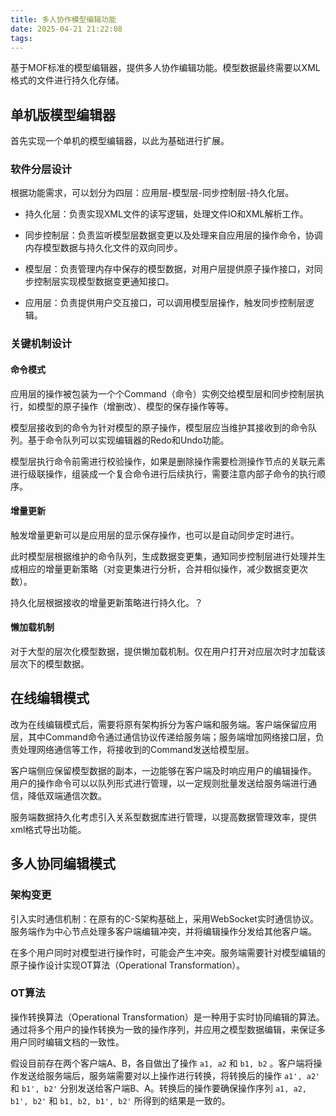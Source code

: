 ```yaml
---
title: 多人协作模型编辑功能
date: 2025-04-21 21:22:08
tags: 
---
```

基于MOF标准的模型编辑器，提供多人协作编辑功能。模型数据最终需要以XML格式的文件进行持久化存储。

## 单机版模型编辑器

首先实现一个单机的模型编辑器，以此为基础进行扩展。

### 软件分层设计

根据功能需求，可以划分为四层：应用层-模型层-同步控制层-持久化层。

* 持久化层：负责实现XML文件的读写逻辑，处理文件IO和XML解析工作。

* 同步控制层：负责监听模型层数据变更以及处理来自应用层的操作命令，协调内存模型数据与持久化文件的双向同步。

* 模型层：负责管理内存中保存的模型数据，对用户层提供原子操作接口，对同步控制层实现模型数据变更通知接口。

* 应用层：负责提供用户交互接口，可以调用模型层操作，触发同步控制层逻辑。

### 关键机制设计

#### 命令模式

应用层的操作被包装为一个个Command（命令）实例交给模型层和同步控制层执行，如模型的原子操作（增删改）、模型的保存操作等等。

模型层接收到的命令为针对模型的原子操作，模型层应当维护其接收到的命令队列。基于命令队列可以实现编辑器的Redo和Undo功能。

模型层执行命令前需进行校验操作，如果是删除操作需要检测操作节点的关联元素进行级联操作，组装成一个复合命令进行后续执行，需要注意内部子命令的执行顺序。

#### 增量更新

触发增量更新可以是应用层的显示保存操作，也可以是自动同步定时进行。

此时模型层根据维护的命令队列，生成数据变更集，通知同步控制层进行处理并生成相应的增量更新策略（对变更集进行分析，合并相似操作，减少数据变更次数）。

持久化层根据接收的增量更新策略进行持久化。？

#### 懒加载机制

对于大型的层次化模型数据，提供懒加载机制。仅在用户打开对应层次时才加载该层次下的模型数据。

## 在线编辑模式

改为在线编辑模式后，需要将原有架构拆分为客户端和服务端。客户端保留应用层，其中Command命令通过通信协议传递给服务端；服务端增加网络接口层，负责处理网络通信等工作，将接收到的Command发送给模型层。

客户端侧应保留模型数据的副本，一边能够在客户端及时响应用户的编辑操作。
用户的操作命令可以以队列形式进行管理，以一定规则批量发送给服务端进行通信，降低双端通信次数。

服务端数据持久化考虑引入关系型数据库进行管理，以提高数据管理效率，提供xml格式导出功能。

## 多人协同编辑模式

### 架构变更

引入实时通信机制：在原有的C-S架构基础上，采用WebSocket实时通信协议。服务端作为中心节点处理多客户端编辑冲突，并将编辑操作分发给其他客户端。

在多个用户同时对模型进行操作时，可能会产生冲突。服务端需要针对模型编辑的原子操作设计实现OT算法（Operational Transformation）。

### OT算法

操作转换算法（Operational Transformation）是一种用于实时协同编辑的算法。通过将多个用户的操作转换为一致的操作序列，并应用之模型数据编辑，来保证多用户同时编辑文档的一致性。

假设目前存在两个客户端A、B，各自做出了操作 `a1, a2` 和 `b1, b2` 。客户端将操作发送给服务端后，服务端需要对以上操作进行转换，将转换后的操作 `a1', a2'` 和 `b1', b2'` 分别发送给客户端B、A。转换后的操作要确保操作序列 `a1, a2, b1', b2'` 和 `b1, b2, b1', b2'` 所得到的结果是一致的。